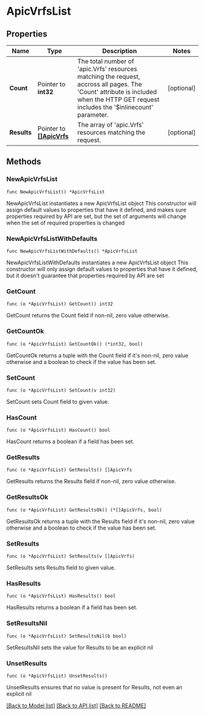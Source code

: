 # ApicVrfsList

## Properties

Name | Type | Description | Notes
------------ | ------------- | ------------- | -------------
**Count** | Pointer to **int32** | The total number of &#39;apic.Vrfs&#39; resources matching the request, accross all pages. The &#39;Count&#39; attribute is included when the HTTP GET request includes the &#39;$inlinecount&#39; parameter. | [optional] 
**Results** | Pointer to [**[]ApicVrfs**](ApicVrfs.md) | The array of &#39;apic.Vrfs&#39; resources matching the request. | [optional] 

## Methods

### NewApicVrfsList

`func NewApicVrfsList() *ApicVrfsList`

NewApicVrfsList instantiates a new ApicVrfsList object
This constructor will assign default values to properties that have it defined,
and makes sure properties required by API are set, but the set of arguments
will change when the set of required properties is changed

### NewApicVrfsListWithDefaults

`func NewApicVrfsListWithDefaults() *ApicVrfsList`

NewApicVrfsListWithDefaults instantiates a new ApicVrfsList object
This constructor will only assign default values to properties that have it defined,
but it doesn't guarantee that properties required by API are set

### GetCount

`func (o *ApicVrfsList) GetCount() int32`

GetCount returns the Count field if non-nil, zero value otherwise.

### GetCountOk

`func (o *ApicVrfsList) GetCountOk() (*int32, bool)`

GetCountOk returns a tuple with the Count field if it's non-nil, zero value otherwise
and a boolean to check if the value has been set.

### SetCount

`func (o *ApicVrfsList) SetCount(v int32)`

SetCount sets Count field to given value.

### HasCount

`func (o *ApicVrfsList) HasCount() bool`

HasCount returns a boolean if a field has been set.

### GetResults

`func (o *ApicVrfsList) GetResults() []ApicVrfs`

GetResults returns the Results field if non-nil, zero value otherwise.

### GetResultsOk

`func (o *ApicVrfsList) GetResultsOk() (*[]ApicVrfs, bool)`

GetResultsOk returns a tuple with the Results field if it's non-nil, zero value otherwise
and a boolean to check if the value has been set.

### SetResults

`func (o *ApicVrfsList) SetResults(v []ApicVrfs)`

SetResults sets Results field to given value.

### HasResults

`func (o *ApicVrfsList) HasResults() bool`

HasResults returns a boolean if a field has been set.

### SetResultsNil

`func (o *ApicVrfsList) SetResultsNil(b bool)`

 SetResultsNil sets the value for Results to be an explicit nil

### UnsetResults
`func (o *ApicVrfsList) UnsetResults()`

UnsetResults ensures that no value is present for Results, not even an explicit nil

[[Back to Model list]](../README.md#documentation-for-models) [[Back to API list]](../README.md#documentation-for-api-endpoints) [[Back to README]](../README.md)


